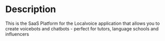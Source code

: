 # Description

This is the SaaS Platform for the Localvoice application that allows you to create voicebots and chatbots - perfect for tutors, language schools and influencers